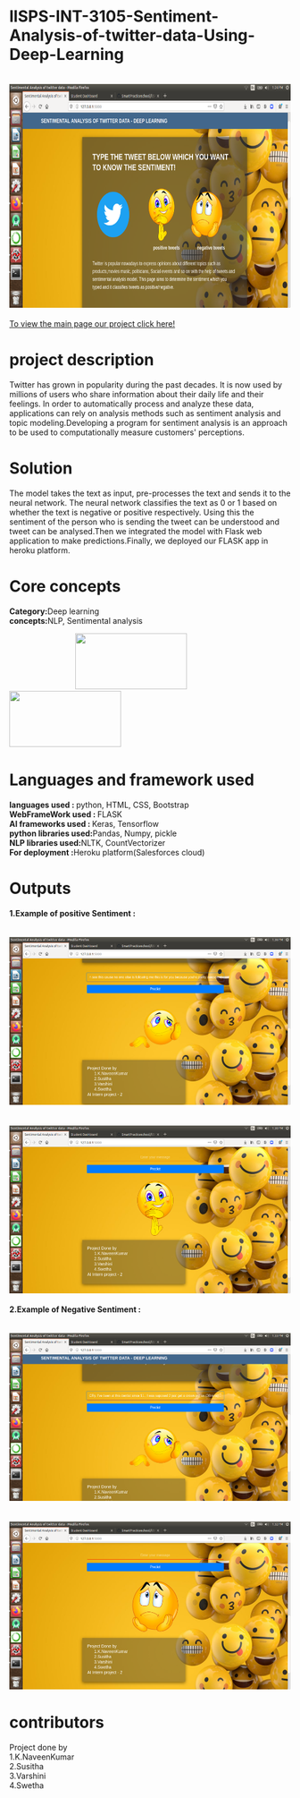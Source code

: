 # llSPS-INT-3105-Sentiment-Analysis-of-twitter-data-Using-Deep-Learning

&nbsp;&nbsp;&nbsp;&nbsp;&nbsp;&nbsp;&nbsp;&nbsp;&nbsp;&nbsp;&nbsp;&nbsp;&nbsp;&nbsp;&nbsp;&nbsp;&nbsp;&nbsp;&nbsp;&nbsp;&nbsp;&nbsp;&nbsp;&nbsp;
&nbsp;&nbsp;&nbsp;&nbsp;
<img src="Screenshots/home_page.png" width="800" height="400">
<br>
<br>
<a href="https://sentimental007.herokuapp.com/">To view the main page our project click here!</a>

# project description

Twitter has grown in popularity during the past decades. It is now used by millions of users who share information about their daily life and their feelings. In order to automatically process and analyze these data, applications can rely on analysis methods such as sentiment analysis and topic modeling.Developing a program for sentiment analysis is an approach to be used to computationally measure customers' perceptions.

# Solution
The model takes the text as input, pre-processes the text and sends it to the neural network. The neural network classifies the text as 0 or 1 based on whether the text is negative or positive respectively. Using this the sentiment of the person who is sending the tweet can be understood and tweet can be analysed.Then we integrated the model with
Flask web application to make predictions.Finally, we deployed our FLASK app in heroku platform. 

# Core concepts

<b>Category:</b>Deep learning<br>
<b>concepts:</b>NLP, Sentimental analysis <br>

&nbsp;&nbsp;&nbsp;&nbsp;&nbsp;&nbsp;&nbsp;&nbsp;&nbsp;&nbsp;&nbsp;&nbsp;&nbsp;&nbsp;&nbsp;&nbsp;&nbsp;&nbsp;&nbsp;&nbsp;&nbsp;&nbsp;&nbsp;&nbsp;
&nbsp;&nbsp;&nbsp;&nbsp;
<img src="https://wallpaperaccess.com/full/1728953.jpg" width="200" height="100">
&nbsp;&nbsp;&nbsp;&nbsp;&nbsp;&nbsp;&nbsp;&nbsp;&nbsp;&nbsp;&nbsp;&nbsp;&nbsp;&nbsp;&nbsp;&nbsp;&nbsp;&nbsp;&nbsp;&nbsp;&nbsp;&nbsp;&nbsp;&nbsp;
&nbsp;&nbsp;&nbsp;&nbsp;
<img src="https://datasciencechalktalk.files.wordpress.com/2019/07/0-8.png?w=1070" width="200" height="100">

# Languages and framework used

<b>languages used : </b>python, HTML, CSS, Bootstrap<br>
<b>WebFrameWork used : </b>FLASK<br>
<b>AI frameworks used : </b>Keras, Tensorflow<br>
<b>python libraries used:</b>Pandas, Numpy, pickle<br>
<b>NLP libraries used:</b>NLTK, CountVectorizer<br>
<b>For deployment :</b>Heroku platform(Salesforces cloud)<br>

# Outputs

<b>1.Example of positive Sentiment :</b><br> <br>
&nbsp;&nbsp;&nbsp;&nbsp;&nbsp;&nbsp;&nbsp;&nbsp;&nbsp;&nbsp;&nbsp;&nbsp;&nbsp;&nbsp;&nbsp;&nbsp;&nbsp;&nbsp;&nbsp;&nbsp;&nbsp;&nbsp;&nbsp;&nbsp;
<img src="Screenshots/happyinput.png" width="600" height="300">
<br>
<br>
&nbsp;&nbsp;&nbsp;&nbsp;&nbsp;&nbsp;&nbsp;&nbsp;&nbsp;&nbsp;&nbsp;&nbsp;&nbsp;&nbsp;&nbsp;&nbsp;&nbsp;&nbsp;&nbsp;&nbsp;&nbsp;&nbsp;&nbsp;
<img src="Screenshots/happy_output.png" width="600" height="300">
<br>
<br>
<b>2.Example of Negative Sentiment :</b><br> <br>
&nbsp;&nbsp;&nbsp;&nbsp;&nbsp;&nbsp;&nbsp;&nbsp;&nbsp;&nbsp;&nbsp;&nbsp;&nbsp;&nbsp;&nbsp;&nbsp;&nbsp;&nbsp;&nbsp;&nbsp;&nbsp;&nbsp;&nbsp;&nbsp;
<img src="Screenshots/sadinput.png" width="600" height="300">
<br>
<br>
&nbsp;&nbsp;&nbsp;&nbsp;&nbsp;&nbsp;&nbsp;&nbsp;&nbsp;&nbsp;&nbsp;&nbsp;&nbsp;&nbsp;&nbsp;&nbsp;&nbsp;&nbsp;&nbsp;&nbsp;&nbsp;&nbsp;&nbsp;
<img src="Screenshots/sad_output.png" width="600" height="300">
<br>
# contributors

Project done by <br>
1.K.NaveenKumar<br>
2.Susitha<br>
3.Varshini<br>
4.Swetha<br>
